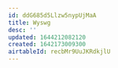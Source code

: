 ```yaml
---
id: ddG685d5Llzw5nypUjMaA
title: Wyswg
desc: ''
updated: 1644212082120
created: 1642173009300
airtableId: recbMr9UuJKRdkjlU
---
```


